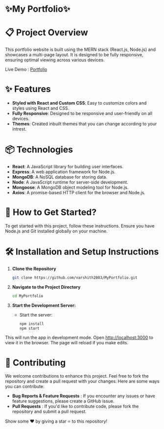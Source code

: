 # ✨My Portfolio✨

# 📋 Project Overview

This portfolio website is built using the MERN stack (React.js, Node.js) and showcases a multi-page layout. It is designed to be fully responsive, ensuring optimal viewing across various devices.

Live Demo : [Portfolio](https://portfolio-b8530.web.app/)


# ✨ Features

- **Styled with React and Custom CSS**: Easy to customize colors and styles using React and CSS.
- **Fully Responsive**: Designed to be responsive and user-friendly on all devices.
- **Themes**: Created inbuilt themes that you can change according to your intrest.

# 📦 Technologies

- **React**: A JavaScript library for building user interfaces.
- **Express**: A web application framework for Node.js.
- **MongoDB**: A NoSQL database for storing data.
- **Node**: A JavaScript runtime for server-side development.
- **Mongoose**: A MongoDB object modeling tool for Node.js.
- **Axios**: A promise-based HTTP client for the browser and Node.js.

# 🚀 How to Get Started?

To get started with this project, follow these instructions. Ensure you have Node.js and Git installed globally on your machine.

# 🛠 Installation and Setup Instructions

1. **Clone the Repository**
    ```sh
    git clone https://github.com/varshith2003/MyPortfolio.git
    ```

2. **Navigate to the Project Directory**
    ```sh
    cd MyPortfolio
    ```

3. **Start the Development Server:**
    - Start the server:
        ```sh
        npm install
        npm start
        ```



This will run the app in development mode. Open [http://localhost:3000](http://localhost:3000) to view it in the browser. The page will reload if you make edits.

# 🤝 Contributing

We welcome contributions to enhance this project. Feel free to fork the repository and create a pull request with your changes. Here are some ways you can contribute:


- **Bug Reports & Feature Requests** : If you encounter any issues or have feature suggestions, please create a GitHub issue.
- **Pull Requests** : If you'd like to contribute code, please fork the repository and submit a pull request.

Show some ❤️ by giving a star ⭐ to this repository!
